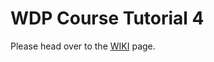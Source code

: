 WDP Course Tutorial 4
=====================

Please head over to the [WIKI](https://github.com/coderay1100/wdp-course-tutorial-4/wiki) page.
